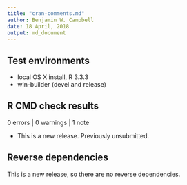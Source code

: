 ```yaml
---
title: "cran-comments.md"
author: Benjamin W. Campbell
date: 18 April, 2018
output: md_document
---
```


## Test environments
* local OS X install, R 3.3.3
* win-builder (devel and release)

## R CMD check results

0 errors | 0 warnings | 1 note

* This is a new release.  Previously unsubmitted. 

## Reverse dependencies

This is a new release, so there are no reverse dependencies.


